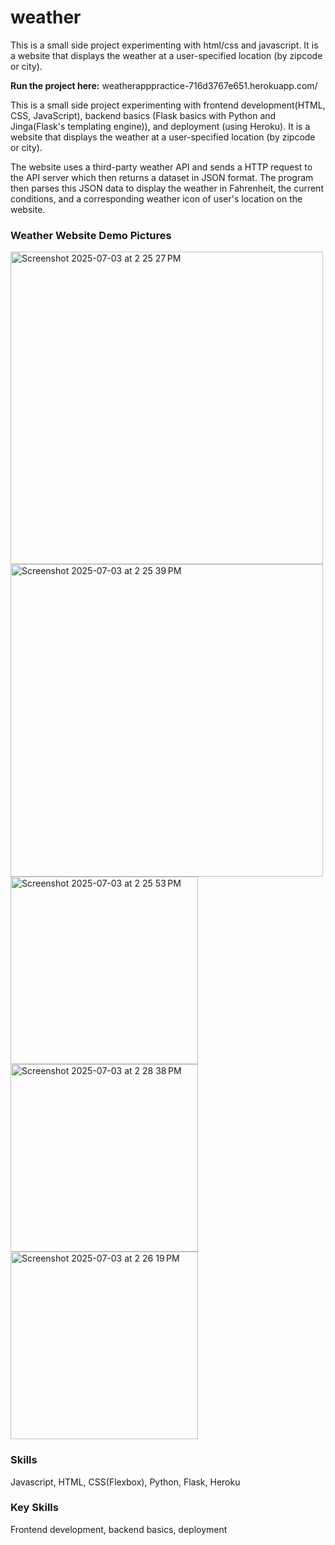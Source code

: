 # weather
This is a small side project experimenting with html/css and javascript. It is a website that displays the weather at a user-specified location (by zipcode or city).
 
<strong>Run the project here:</strong> 
weatherapppractice-716d3767e651.herokuapp.com/

This is a small side project experimenting with frontend development(HTML, CSS, JavaScript), backend basics (Flask basics with Python and Jinga(Flask's templating engine)), and deployment (using Heroku). It is a website that displays the weather at a user-specified location (by zipcode or city).


The website uses a third-party weather API and sends a HTTP request to the API server which then returns a dataset in JSON format. The program then parses this JSON data to display the weather in Fahrenheit, the current conditions, and a corresponding weather icon of user's location on the website. 

### Weather Website Demo Pictures

<img width="500" alt="Screenshot 2025-07-03 at 2 25 27 PM" src="https://github.com/user-attachments/assets/ce4b2876-d3e5-4698-81cc-c5c115080e04" />
<img width="500" alt="Screenshot 2025-07-03 at 2 25 39 PM" src="https://github.com/user-attachments/assets/609f56bf-3a31-4c3e-ba74-7eaa9b823582" />
<img width="300" alt="Screenshot 2025-07-03 at 2 25 53 PM" src="https://github.com/user-attachments/assets/44243f24-c84d-4114-8880-d7dee98c80c8" />
<img width="300" alt="Screenshot 2025-07-03 at 2 28 38 PM" src="https://github.com/user-attachments/assets/17af0944-cc45-4d30-a01c-66c1593272b2" />
<img width="300" alt="Screenshot 2025-07-03 at 2 26 19 PM" src="https://github.com/user-attachments/assets/456f3456-de37-47bc-934e-f96c6819e2f0" />

### Skills 
Javascript, HTML, CSS(Flexbox), Python, Flask, Heroku

### Key Skills
Frontend development, backend basics, deployment 


